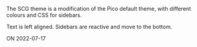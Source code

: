 
The SCG theme is a modification of the Pico default theme, with different colours and CSS for sidebars.

Text is left aligned. Sidebars are reactive and move to the bottom.

ON 2022-07-17